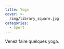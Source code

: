 ```yaml
---
title: Yoga
cover: >-
  /img/library_square.jpg
categories:
  - Sport
---
```


Venez faire quelques yoga.